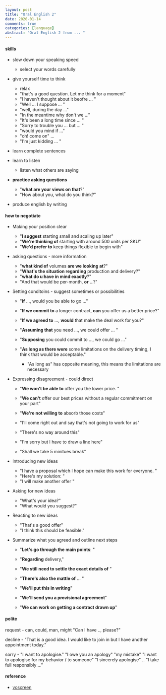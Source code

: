```yaml
---
layout: post
title: "Oral English 2"
date: 2020-01-14
comments: true
categories: [language]
abstract: "Oral English 2 from ... "
---
```


#### skills  
* slow down your speaking speed  
    - select your words carefully  
* give yourself time to think  
    - relax  
    - "that's a good question. Let me think for a moment"  
    - "I haven't thought about it beofre ... "  
    - "Well ... I suppose ... "  
    - "well, during the day ..."  
    - "In the meantime why don't we ..."  
    - "It's been a long time since ... "  
    - "Sorry to trouble you ... but ... "  
    - "would you mind if ..."   
    - "oh! come on" ...  
    - "I'm just kidding ... "  

* learn complete sentences  
* learn to listen  
    - listen what others are saying  

* **practice asking questions**  
    - "**what are your views on that**?"  
    - "How about you, what do you think?"  

* produce english by writing  


#### how to negotiate 
* Making your position clear  
    - "**I suggest** starting small and scaling up later"  
    - "**We're thinking of** starting with around 500 units per SKU"  
    - "**We'd prefer to** keep things flexible to begin with"  

* asking questions  - more information 
    - "**what kind of** volumes **are we looking at**?"  
    - "**What's the situation regarding** production and delivery?"  
    - "**what do u have in mind exactly**?"   
    - "And that would be per-month, **or** ...?"  

* Setting conditoins  - suggest sometimes  or possibilities  
    - "**if** ..., would you be able to go ..." 
    - "**If we commit to** a longer contract, **can** you offer us a better price?"
    - "**If we agreed to** ..., **would** that make the deal work for you?"

    - "**Assuming that** you need ..., we could offer ... "  
    - "**Supposing** you could commit to ..., we could go ..."  
    - "**As long as there were** some limitations on the delivery timing, I  think that would be acceptable."
        + "As long as" has opposite meaning, this means the limitations are necessary   

* Expressing disagreement  - could direct  
    - "**We won't be able to** offer you the lower price. "  
    - "**We can't** offer our best prices without a regular commitment on your part"  
    - "**We're not willing to** absorb those costs"  
   
    - "I'll come right out and say that's not going to work for us"  
    - "There's no way around this"  
    - "I'm sorry but I have to draw a line here"  

    - "Shall we take 5 minitues break"  

* Introducing new ideas  
    - "I have a proposal which I hope can make this work for everyone.  "  
    - "Here's my solution: "  
    - "I will make another offer "  

* Asking for new ideas  
    - "What's your idea?"  
    - "What would you suggest?"  

* Reacting to new ideas 
    - "That's a good offer"  
    - "I think this should be feasible."  

* Summarize what you agreed and outline next steps  
    - "**Let's go through the main points**: "  
    - "**Regarding** delivery,"  
   
    - "**We still need to settle the exact details of** " 
    - "**There's also the mattle of** ... "  
   
    - "**We'll put this in writing**"  
    - "**We'll send you a provisional agreement**"  
    - "**We can work on getting a contract drawn up**"  





#### polite  
request - can, could, man, might 
"Can I have .., please?"  

decline - "That is a good idea. I would like to join in but I have another appointment today."  

sorry - "I want to apologise."  "I owe you an apology"  "my mistake"  "I want to apologise for my behavior / to someone"  "I sincerely apologise" .. "I take full responsibly ..."  


#### reference
* [voscreen](https://www.voscreen.com/life/20258/1tt11pr15jtk40zz22/en) 
